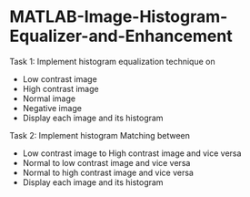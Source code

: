 # MATLAB-Image-Histogram-Equalizer-and-Enhancement

Task 1: Implement histogram equalization technique on
- Low contrast image
- High contrast image
- Normal image
- Negative image
- Display each image and its histogram

Task 2: Implement histogram Matching between
- Low contrast image to High contrast image and vice versa
- Normal to low contrast image and vice versa
- Normal to high contrast image and vice versa
- Display each image and its histogram
